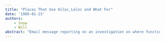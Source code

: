 ```yaml
---
title: "Places That Use Hiloc_Loloc and What For"
date: '1989-01-23'
authors: 
    - Snow
    - Will
abstract: "Email message reporting on an investigation on where functions HILOC and LOWLOC are called in Interlisp-D and what they are used for."
---
```


